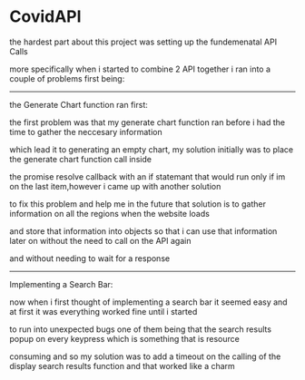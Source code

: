 # CovidAPI
the hardest part about this project was setting up the fundemenatal API Calls

more specifically when i started to combine 2 API together i ran into a couple of problems first being:

------------------------------------------------------------------------------------------------------------------
the Generate Chart function ran first:

the first problem was that my generate chart function ran before i had the time to gather the neccesary information

which lead it to generating an empty chart, my solution initially was to place the generate chart function call inside

the promise resolve callback with an if statemant that would run only if im on the last item,however i came up with another solution

to fix this problem and help me in the future that solution is to gather information on all the regions when the website loads

and store that information into objects so that i can use that information later on without the need to call on the API again

and without needing to wait for a response

------------------------------------------------------------------------------------------------------------------
Implementing a Search Bar:

now when i first thought of implementing a search bar it seemed easy and at first it was everything worked fine until i started

to run into unexpected bugs one of them being that the search results popup on every keypress which is something that is resource

consuming and so my solution was to add a timeout on the calling of the display search results function and that worked like a charm

